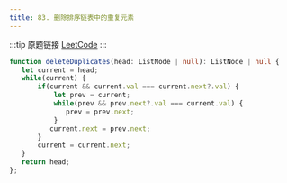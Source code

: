 ```yaml
---
title: 83. 删除排序链表中的重复元素
---
```

:::tip 原题链接
[LeetCode](https://leetcode-cn.com/problems/remove-duplicates-from-sorted-list/)
:::

```typescript
function deleteDuplicates(head: ListNode | null): ListNode | null {
   let current = head;
   while(current) {
       if(current && current.val === current.next?.val) {
           let prev = current;
           while(prev && prev.next?.val === current.val) {
              prev = prev.next;
           }
          current.next = prev.next;
       }
       current = current.next;
   }
   return head;
};
```
